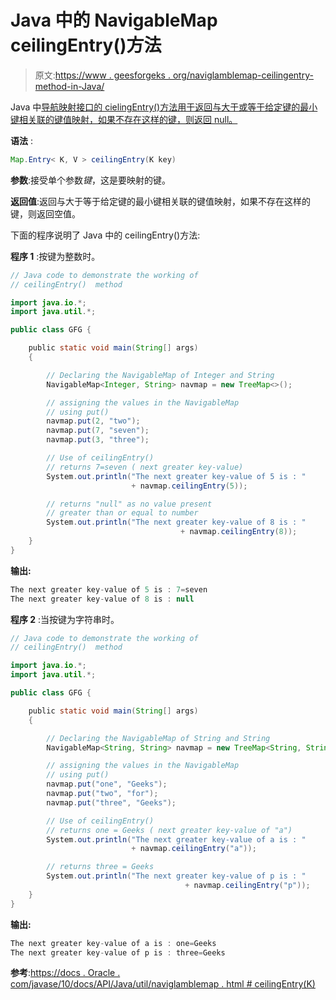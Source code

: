 # Java 中的 NavigableMap ceilingEntry()方法

> 原文:[https://www . geesforgeks . org/naviglamblemap-ceilingentry-method-in-Java/](https://www.geeksforgeeks.org/navigablemap-ceilingentry-method-in-java/)

Java 中[导航映射接口的 cielingEntry()方法用于返回与大于或等于给定键的最小键相关联的键值映射，如果不存在这样的键，则返回 null。](https://www.geeksforgeeks.org/navigablemap-interface-in-java-with-example/)

**语法** :

```java
Map.Entry< K, V > ceilingEntry(K key)

```

**参数**:接受单个参数*键*，这是要映射的键。

**返回值**:返回与大于等于给定键的最小键相关联的键值映射，如果不存在这样的键，则返回空值。

下面的程序说明了 Java 中的 ceilingEntry()方法:

**程序 1** :按键为整数时。

```java
// Java code to demonstrate the working of
// ceilingEntry()  method

import java.io.*;
import java.util.*;

public class GFG {

    public static void main(String[] args)
    {

        // Declaring the NavigableMap of Integer and String
        NavigableMap<Integer, String> navmap = new TreeMap<>();

        // assigning the values in the NavigableMap
        // using put()
        navmap.put(2, "two");
        navmap.put(7, "seven");
        navmap.put(3, "three");

        // Use of ceilingEntry()
        // returns 7=seven ( next greater key-value)
        System.out.println("The next greater key-value of 5 is : "
                           + navmap.ceilingEntry(5));

        // returns "null" as no value present
        // greater than or equal to number
        System.out.println("The next greater key-value of 8 is : "
                                      + navmap.ceilingEntry(8));
    }
}
```

**输出:**

```java
The next greater key-value of 5 is : 7=seven
The next greater key-value of 8 is : null

```

**程序 2** :当按键为字符串时。

```java
// Java code to demonstrate the working of
// ceilingEntry()  method

import java.io.*;
import java.util.*;

public class GFG {

    public static void main(String[] args)
    {

        // Declaring the NavigableMap of String and String
        NavigableMap<String, String> navmap = new TreeMap<String, String>();

        // assigning the values in the NavigableMap
        // using put()
        navmap.put("one", "Geeks");
        navmap.put("two", "for");
        navmap.put("three", "Geeks");

        // Use of ceilingEntry()
        // returns one = Geeks ( next greater key-value of "a")
        System.out.println("The next greater key-value of a is : "
                           + navmap.ceilingEntry("a"));

        // returns three = Geeks
        System.out.println("The next greater key-value of p is : "
                                       + navmap.ceilingEntry("p"));
    }
}
```

**输出:**

```java
The next greater key-value of a is : one=Geeks
The next greater key-value of p is : three=Geeks

```

**参考**:[https://docs . Oracle . com/javase/10/docs/API/Java/util/naviglamblemap . html # ceilingEntry(K)](https://docs.oracle.com/javase/10/docs/api/java/util/NavigableMap.html#ceilingEntry(K))